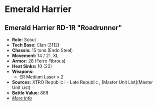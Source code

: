 # Emerald Harrier 

## Emerald Harrier RD-1R "Roadrunner" 

- **Role:** Scout 
- **Tech Base:** Clan (3112) 
- **Chassis:** 15 tons (Endo Steel) 
- **Movement:** 14 / 21, XL 
- **Armor:** 28 (Ferro Fibrous) 
- **Heat Sinks:** 10 (20) 
- **Weapons:** 
  - ER Medium Laser × 2 
- **Sources:** XTRO Republic I - Late Republic , [Master Unit List](Master Unit List) 
- **Battle Value:** 888 
- [*More Info*](emerald_harrier/emerald_harrier_rd-1r.md) 

